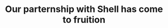 ---
layout: post
title: Our parternship with Shell has come to fruition
category: news
image: our-parternship-with-shell-has-come-to-fruition
social: linkedin
link: https://www.linkedin.com/feed/update/urn:li:activity:6466320319719186433
headline: Ben Van Beurden, Former CEO at Shell, says "We did the first product derivative trade on blockchain together with our partner Applied Blockchain.”
---